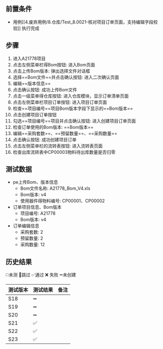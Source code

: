  
## 前置条件

- 用例[[4.废弃用例/8.仓库/Test_8.0021-核对项目订单页面，支持编辑字段校验]] 执行完成

## 步骤

1. 进入A21778项目
2. 点击左侧菜单栏得Bom按钮: 进入Bom页面
3. 点击上传Bom版本: 弹出选择文件对话框
4. 选择==Bom文件==并点击确认按钮: 进入二次确认页面
5. 编辑==版本信息== 
6. 点击确认按钮: 成功上传Bom文件
7. 点击一级菜单得仓库按钮: 进入仓库模块，显示订单清单页面
8. 点击左侧菜单栏项目订单按钮: 进入项目订单页面
9. 检查==项目编号==项目Bom版本字段下显示的==Bom版本==     
10. 点击创建项目订单按钮
11. 勾选==项目编号==项目并点击确认按钮: 进入创建项目订单页面
12. 检查订单使用的Bom版本: ==Bom版本== 
13. 编辑==采购套数==、==预留数量==、==采购数量==
14. 点击确认按钮: 成功创建项目订单
16. 点击左侧菜单栏的流转表按钮: 进入流转表页面
17. 检查出库流转表中CP00003物料待出库数量是否归零

## 测试数据

- pe上传Bom、版本信息
	- Bom文件名称: A21778_Bom_V4.xls
	- Bom版本: v4
	- 使用器件得物料编号: CP00001、CP00002
- 订单项目信息、Bom版本
	- 项目编号: A21778
	- Bom版本: v4
- 订单编辑信息
	- 采购套数: 2
	- 预留数量: 2
	- 采购数量: 12

## 历史结果
 ◻️未测    🚫跳过     ✅通过    ❌ 失败    ➖未创建
 
| 测试版本 | 测试结果 | 备注 |
| ---- | ---- | ---- |
| S18 | ➖ |  |
| S19 | ➖ |  |
| S20 | ➖ |  |
| S21 | ✅ |  |
| S22 | ✅ |  |
| S23 | ✅ |  |
